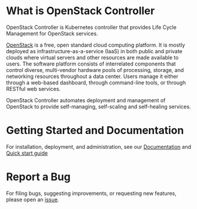 # What is OpenStack Controller

OpenStack Controller is Kubernetes controller that provides Life Cycle Management
for OpenStack services.

[OpenStack](https://www.openstack.org/) is a free, open standard cloud computing platform.
It is mostly deployed as infrastructure-as-a-service (IaaS) in both public and private clouds
where virtual servers and other resources are made available to users. The software platform
consists of interrelated components that control diverse, multi-vendor hardware pools of
processing, storage, and networking resources throughout a data center. Users manage it either
through a web-based dashboard, through command-line tools, or through RESTful web services.

OpenStack Controller automates deployment and management of OpenStack to provide self-managing,
self-scaling and self-healing services.

# Getting Started and Documentation

For installation, deployment, and administration, see our [Documentation](https://mirantis.github.io/rockoon/)
and [Quick start guide](https://mirantis.github.io/rockoon/quick-start/aio-installation/)

# Report a Bug

For filing bugs, suggesting improvements, or requesting new features, please open an [issue](https://github.com/Mirantis/rockoon/issues).
